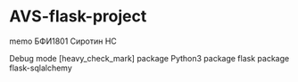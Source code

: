 # AVS-flask-project

memo БФИ1801 Сиротин НС

Debug mode [heavy_check_mark] package Python3 package flask package flask-sqlalchemy
